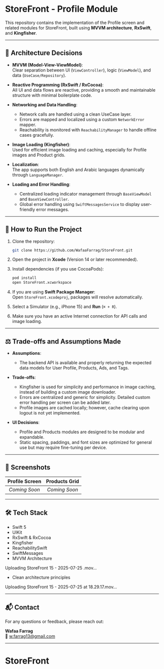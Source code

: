 # StoreFront - Profile Module

This repository contains the implementation of the Profile screen and related modules for StoreFront, built using **MVVM architecture**, **RxSwift**, and **Kingfisher**.

---

## 📐 Architecture Decisions

- **MVVM (Model-View-ViewModel)**:  
  Clear separation between UI (`ViewController`), logic (`ViewModel`), and data (`UseCase/Repository`).
  
- **Reactive Programming (RxSwift / RxCocoa)**:  
  All UI and data flows are reactive, providing a smooth and maintainable structure with minimal boilerplate code.

- **Networking and Data Handling**:  
  - Network calls are handled using a clean UseCase layer.
  - Errors are mapped and localized using a custom `NetworkError` mapper.
  - Reachability is monitored with `ReachabilityManager` to handle offline cases gracefully.

- **Image Loading (Kingfisher)**:  
  Used for efficient image loading and caching, especially for Profile images and Product grids.

- **Localization**:  
  The app supports both English and Arabic languages dynamically through `LanguageManager`.

- **Loading and Error Handling**:  
  - Centralized loading indicator management through `BaseViewModel` and `BaseViewController`.
  - Global error handling using `SwiftMessagesService` to display user-friendly error messages.

---

## 🚀 How to Run the Project

1. Clone the repository:
    ```bash
    git clone https://github.com/WafaaFarrag/StoreFront.git
    ```

2. Open the project in **Xcode** (Version 14 or later recommended).

3. Install dependencies (if you use CocoaPods):
    ```bash
    pod install
    open StoreFront.xcworkspace
    ```

4. If you are using **Swift Package Manager**:  
   Open `StoreFront.xcodeproj`, packages will resolve automatically.

5. Select a Simulator (e.g., iPhone 15) and **Run** (`⌘ + R`).

6. Make sure you have an active Internet connection for API calls and image loading.

---

## ⚖️ Trade-offs and Assumptions Made

- **Assumptions**:
  - The backend API is available and properly returning the expected data models for User Profile, Products, Ads, and Tags.

- **Trade-offs**:
  - Kingfisher is used for simplicity and performance in image caching, instead of building a custom image downloader.
  - Errors are centralized and generic for simplicity. Detailed custom error handling per screen can be added later.
  - Profile images are cached locally; however, cache clearing upon logout is not yet implemented.

- **UI Decisions**:
  - Profile and Products modules are designed to be modular and expandable.
  - Static spacing, paddings, and font sizes are optimized for general use but may require fine-tuning per device.

---

## 📸 Screenshots

| Profile Screen | Products Grid |
|:--------------:|:--------------:|
| _Coming Soon_ | _Coming Soon_ |



---

## 🛠 Tech Stack

- Swift 5
- UIKit
- RxSwift & RxCocoa
- Kingfisher
- ReachabilitySwift
- SwiftMessages
- MVVM Architecture

Uploading StoreFront 15 - 2025-07-25 .mov…


- Clean architecture principles


Uploading StoreFront 15 - 2025-07-25 at 18.29.17.mov…


---

## 📬 Contact

For any questions or feedback, please reach out:

**Wafaa Farrag**  
📧 [w.farrag13@gmail.com](mailto:w.farrag13@gmail.com)

---
# StoreFront
